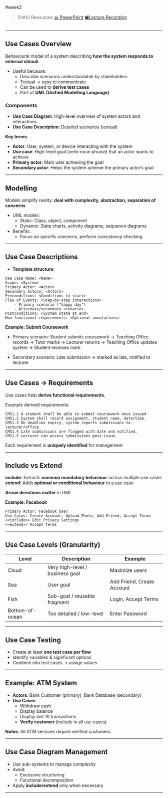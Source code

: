 #week2

> [!info] Resources
> [📊 PowerPoint](WK2.LC1.Use_Cases.pdf)
> [📽️Lecture Recording]()

```table-of-contents

```
---
## Use Cases Overview

Behavioural model of a system describing **how the system responds to external stimuli**.
- Useful because:
    - Describe scenarios understandable by stakeholders
    - Textual → easy to communicate
    - Can be used to **derive test cases**
    - Part of **UML (Unified Modelling Language)**
### Components
- **Use Case Diagram**: High-level overview of system actors and interactions
- **Use Case Description**: Detailed scenarios (textual)

**Key terms**:
- **Actor**: User, system, or device interacting with the system
- **Use case**: High-level goal (verb-noun phrase) that an actor wants to achieve
- **Primary actor**: Main user achieving the goal
- **Secondary actor**: Helps the system achieve the primary actor’s goal

---
## Modelling

Models simplify reality: **deal with complexity, abstraction, separation of concerns**
- UML models:
    - Static: Class, object, component
    - Dynamic: State charts, activity diagrams, sequence diagrams
- Benefits: 
	- Focus on specific concerns, perform consistency checking

---
## Use Case Descriptions

- **Template structure**:

```
Use Case Name: <Name>
Scope: <System>
Primary Actor: <Actor>
Secondary Actors: <Actors>
Preconditions: <Conditions to start>
Flow of Events: <Step-by-step interactions>
    - Primary scenario ("happy day")
    - Alternate/secondary scenarios
Postconditions: <System state at end>
Non-functional requirements: <Optional annotations>
```

**Example: Submit Coursework**

- Primary scenario: Student submits coursework → Teaching Office records → Tutor marks → Lecturer returns → Teaching Office updates system → Student receives mark

- Secondary scenario: Late submission → marked as late, notified to lecturer
---
## Use Cases → Requirements

Use cases help **derive functional requirements.**

Example derived requirements:
```
CMS1.1 A student shall be able to submit coursework once issued.
CMS1.2 System shall record assignment, student name, date/time.
CMS1.3 On deadline expiry, system reports submissions to lecturer/office.
CMS1.4 Late submissions are flagged with date and notified.
CMS1.5 Lecturer can access submissions post-issue.
```
Each requirement is **uniquely identified** for management

---
## Include vs Extend

**include**: Extracts **common mandatory behaviour** across multiple use cases
**extend**: Adds **optional or conditional behaviour** to a use case

**Arrow directions matter** in UML

**Example: Facebook**
```
Primary Actor: Facebook User
Use Cases: Create Account, Upload Photo, Add Friend, Accept Terms
<<include>> Edit Privacy Settings
<<extend>> Accept Terms
```

---
## Use Case Levels (Granularity)

|Level|Description|Example|
|---|---|---|
|Cloud|Very high-level / business goal|Maximize users|
|Sea|User goal|Add Friend, Create Account|
|Fish|Sub-goal / reusable fragment|Login, Accept Terms|
|Bottom-of-ocean|Too detailed / low-level|Enter Password|

---
## Use Case Testing

- Create at least **one test case per flow**
- Identify variables & significant options
- Combine into test cases → assign values
---
## Example: ATM System

- **Actors**: Bank Customer (primary), Bank Database (secondary)
- **Use Cases**:
    - Withdraw cash
    - Display balance
    - Display last 10 transactions
    - **Verify customer** (include in all use cases)

**Notes**: All ATM services require verified customers.

---
## Use Case Diagram Management

- Use sub-systems to manage complexity
- Avoid:
    - Excessive structuring
    - Functional decomposition
- Apply **include/extend** only when necessary

---